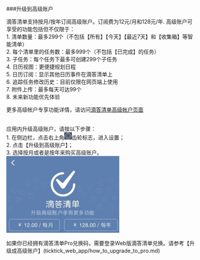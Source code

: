 ###升级到高级账户

滴答清单支持按月/按年订阅高级账户。订阅费为12元/月和128元/年. 高级账户可享受的功能包括但不仅限于：
<br>1. 清单数量：最多299个（不包括【所有】【今天】【最近7天】和【收集箱】等智能清单）
<br>2. 每个清单里的任务数：最多999个（不包括【已完成】的任务）
<br>3. 子任务：每个任务下最多可创建299个子任务
<br>4. 日历视图：更便捷规划日程
<br>5. 日历订阅：显示其他日历事件在滴答清单上
<br>6. 追踪任务修改历史：目前仅限在网页端上使用
<br>7. 附件上传：最多每天可达99个
<br>8. 未来新功能优先体验

更多高级帐户专享功能详情，请访问[滴答清单高级帐户页面](https://dida365.com/about/upgrade)

<br >应用内升级高级账户，请按以下步骤：
<br>1. 在侧边栏，点击右上角<img src="../images/image4131.png" title="设置" width="20" />齿轮标志，进入设置；
<br>2. 点击【升级到高级账户】；
<br>3. 选择按月或者是按年来购买高级账户。
<br ><img src="../images/image4133.jpg" title="升级2" width="300" />


如果你已经拥有滴答清单Pro兑换码，需要登录Web版滴答清单兑换。请参考【升级成高级账户】(ticktick_web_app/how_to_upgrade_to_pro.md)

